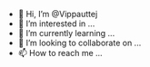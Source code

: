 - 👋 Hi, I’m @Vippauttej
- 👀 I’m interested in ...
- 🌱 I’m currently learning ...
- 💞️ I’m looking to collaborate on ...
- 📫 How to reach me ...

<!---
Vippauttej/Vippauttej is a ✨ special ✨ repository because its `README.md` (this file) appears on your GitHub profile.
You can click the Preview link to take a look at your changes.
--->
